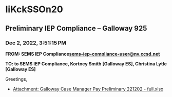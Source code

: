 # IiKckSSOn20
## Preliminary IEP Compliance – Galloway 925
### Dec 2, 2022, 3:51:15 PM
**FROM: SEMS IEP Compliance<sems-iep-compliance-user@nv.ccsd.net>**

**TO: to SEMS IEP Compliance, Kortney Smith [Galloway ES], Christina Lytle [Galloway ES]**


Greetings, 





* [Attachment: Galloway Case Manager Pay Preliminary 221202 - full.xlsx](IiKckSSOn20-attachment-1.xlsx)
